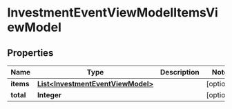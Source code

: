 # InvestmentEventViewModelItemsViewModel

## Properties
Name | Type | Description | Notes
------------ | ------------- | ------------- | -------------
**items** | [**List&lt;InvestmentEventViewModel&gt;**](InvestmentEventViewModel.md) |  |  [optional]
**total** | **Integer** |  |  [optional]
